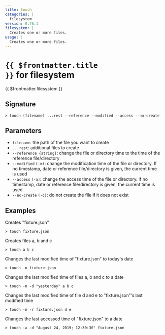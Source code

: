 ```yaml
---
title: touch
categories: |
  filesystem
version: 0.76.1
filesystem: |
  Creates one or more files.
usage: |
  Creates one or more files.
---
```


# <code>{{ $frontmatter.title }}</code> for filesystem

<div class='command-title'>{{ $frontmatter.filesystem }}</div>

## Signature

```> touch (filename) ...rest --reference --modified --access --no-create```

## Parameters

 -  `filename`: the path of the file you want to create
 -  `...rest`: additional files to create
 -  `--reference {string}`: change the file or directory time to the time of the reference file/directory
 -  `--modified` `(-m)`: change the modification time of the file or directory. If no timestamp, date or reference file/directory is given, the current time is used
 -  `--access` `(-a)`: change the access time of the file or directory. If no timestamp, date or reference file/directory is given, the current time is used
 -  `--no-create` `(-c)`: do not create the file if it does not exist

## Examples

Creates "fixture.json"
```shell
> touch fixture.json
```

Creates files a, b and c
```shell
> touch a b c
```

Changes the last modified time of "fixture.json" to today's date
```shell
> touch -m fixture.json
```

Changes the last modified time of files a, b and c to a date
```shell
> touch -m -d "yesterday" a b c
```

Changes the last modified time of file d and e to "fixture.json"'s last modified time
```shell
> touch -m -r fixture.json d e
```

Changes the last accessed time of "fixture.json" to a date
```shell
> touch -a -d "August 24, 2019; 12:30:30" fixture.json
```
